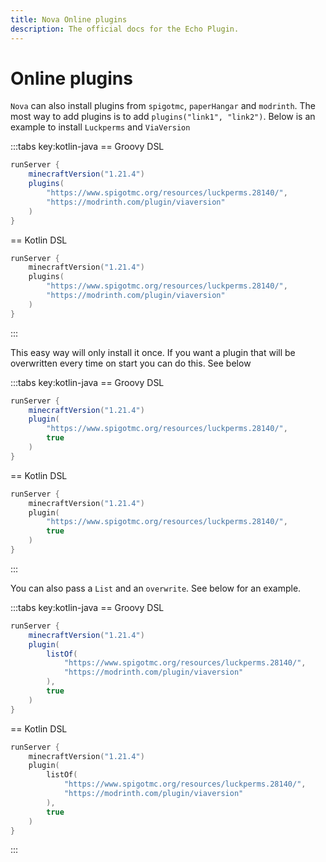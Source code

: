 ```yaml
---
title: Nova Online plugins
description: The official docs for the Echo Plugin.
---
```


# Online plugins
`Nova` can also install plugins from `spigotmc`, `paperHangar` and `modrinth`. 
The most way to add plugins is to add `plugins("link1", "link2")`.
Below is an example to install `Luckperms` and `ViaVersion`

:::tabs key:kotlin-java
== Groovy DSL
```groovy 
runServer {
    minecraftVersion("1.21.4")
    plugins(
        "https://www.spigotmc.org/resources/luckperms.28140/",
        "https://modrinth.com/plugin/viaversion"
    )
}
```
== Kotlin DSL
```kotlin
runServer {
    minecraftVersion("1.21.4")
    plugins(
        "https://www.spigotmc.org/resources/luckperms.28140/",
        "https://modrinth.com/plugin/viaversion"
    )
}
```
:::

This easy way will only install it once. If you want a plugin that will be overwritten every time on start you can do this. See below

:::tabs key:kotlin-java
== Groovy DSL
```groovy 
runServer {
    minecraftVersion("1.21.4")
    plugin(
        "https://www.spigotmc.org/resources/luckperms.28140/",
        true
    )
}
```
== Kotlin DSL
```kotlin
runServer {
    minecraftVersion("1.21.4")
    plugin(
        "https://www.spigotmc.org/resources/luckperms.28140/",
        true
    )
}
```
:::

You can also pass a `List` and an `overwrite`. See below for an example.

:::tabs key:kotlin-java
== Groovy DSL
```groovy 
runServer {
    minecraftVersion("1.21.4")
    plugin(
        listOf(
            "https://www.spigotmc.org/resources/luckperms.28140/",
            "https://modrinth.com/plugin/viaversion"
        ),
        true
    )
}
```
== Kotlin DSL
```kotlin
runServer {
    minecraftVersion("1.21.4")
    plugin(
        listOf(
            "https://www.spigotmc.org/resources/luckperms.28140/",
            "https://modrinth.com/plugin/viaversion"
        ),
        true
    )
}
```
:::